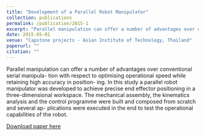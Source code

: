 ```yaml
---
title: "Development of a Parallel Robot Manipulator"
collection: publications
permalink: /publication/2015-1
excerpt: "Parallel manipulation can offer a number of advantages over conventional serial manipula- tion with respect to optimising operational speed while retaining high accuracy in position- ing. In this study a parallel robot manipulator was developed to achieve precise end effector positioning in a three-dimensional workspace. The mechanical assembly, the kinematics analysis and the control programme were built and composed from scratch and several ap- plications were executed in the end to test the operational capabilities of the robot."
date: 2015-05-01
venue: "Capstone projects - Asian Institute of Technology, Thailand"
paperurl: ""
citation: ""
---
```


Parallel manipulation can offer a number of advantages over conventional serial manipula- tion with respect to optimising operational speed while retaining high accuracy in position- ing. In this study a parallel robot manipulator was developed to achieve precise end effector positioning in a three-dimensional workspace. The mechanical assembly, the kinematics analysis and the control programme were built and composed from scratch and several ap- plications were executed in the end to test the operational capabilities of the robot.

[Download paper here](https://mirantha.com/files/UG_thesis.pdf)

<!-- Recommended citation: Your Name, You. (2009). "Paper Title Number 1." <i>Journal 1</i>. 1(1). -->
